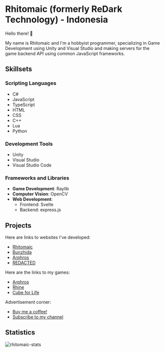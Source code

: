 # Rhitomaic (formerly ReDark Technology) - Indonesia
 Hello there! 👋
 
 My name is Rhitomaic and I'm a hobbyist programmer, specializing in Game Development using Unity and Visual Studio and making servers for the game backend API using common JavaScript frameworks.

## Skillsets
### Scripting Languages
- C#
- JavaScript
- TypeScript
- HTML
- CSS
- C++
- Lua
- Python

### Development Tools
- Unity
- Visual Studio
- Visual Studio Code

### Frameworks and Libraries
- **Game Development**: Raylib
- **Computer Vision**: OpenCV
- **Web Development**:
  - Frontend: Svelte
  - Backend: express.js

## Projects
 Here are links to websites I've developed:
 - [Rhitomaic](https://rhitomaic.vercel.app/)
 - [Bunzhida](https://bunzhida.vercel.app/)
 - [Arphros](https://arphros.kjn.in.th/)
 - [REDACTED](...)

 Here are the links to my games:
 - [Arphros](https://arphros.kjn.in.th/)
 - [Rhine](https://gamejolt.com/games/rhine/801760)
 - [Cube for Life](https://redark-technology.itch.io/cubeforlife)
 
 Advertisement corner:
 - [Buy me a coffee!](https://ko-fi.com/bunzhizendi)
 - [Subscribe to my channel](https://www.youtube.com/@rhitomaic)

## Statistics
![rhitomaic-stats](https://github-readme-stats.vercel.app/api?username=ReDarkTechnology&show_icons=true&theme=gotham)

